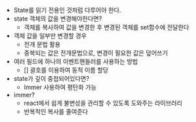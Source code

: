 -   State를 읽기 전용인 것처럼 다루어야 한다.
-   state 객체의 값을 변경해야한다면?
    -   객체를 복사하여 값을 변경한 후 변경된 객체를 set함수에 전달한다
-   객체 값을 일부만 변경할 경우
    -   전개 문법 활용
    -   중복되는 값은 전개문법으로, 변경이 필요한 값은 덮어쓰기
-   여러 필드에 하나의 이벤트핸들러를 사용하는 방법
    -   [] 괄호를 이용하여 동적 이름 할당
-   state가 깊이 중첩되어있다면?
    -   Immer 사용하여 평탄화 가능
-   immer?
    -   react에서 쉽게 불변성을 관리할 수 있도록 도와주는 라이브러리
    -   반복적인 복사를 줄여준다

